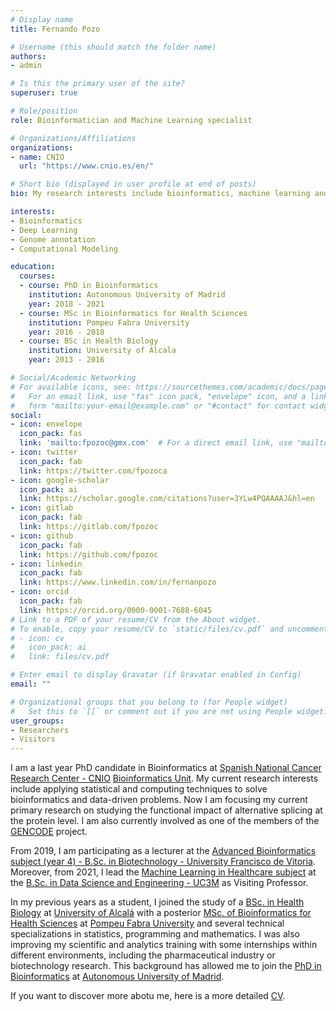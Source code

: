 ```yaml
---
# Display name
title: Fernando Pozo

# Username (this should match the folder name)
authors:
- admin

# Is this the primary user of the site?
superuser: true

# Role/position
role: Bioinformatician and Machine Learning specialist

# Organizations/Affiliations
organizations:
- name: CNIO
  url: "https://www.cnio.es/en/"

# Short bio (displayed in user profile at end of posts)
bio: My research interests include bioinformatics, machine learning and genome annotation.

interests:
- Bioinformatics
- Deep Learning
- Genome annotation
- Computational Modeling

education:
  courses:
  - course: PhD in Bioinformatics
    institution: Autonomous University of Madrid
    year: 2018 - 2021
  - course: MSc in Bioinformatics for Health Sciences
    institution: Pompeu Fabra University
    year: 2016 - 2018
  - course: BSc in Health Biology
    institution: University of Alcala
    year: 2013 - 2016

# Social/Academic Networking
# For available icons, see: https://sourcethemes.com/academic/docs/page-builder/#icons
#   For an email link, use "fas" icon pack, "envelope" icon, and a link in the
#   form "mailto:your-email@example.com" or "#contact" for contact widget.
social:
- icon: envelope
  icon_pack: fas
  link: 'mailto:fpozoc@gmx.com'  # For a direct email link, use "mailto:test@example.org".
- icon: twitter
  icon_pack: fab
  link: https://twitter.com/fpozoca
- icon: google-scholar
  icon_pack: ai
  link: https://scholar.google.com/citations?user=3YLw4PQAAAAJ&hl=en
- icon: gitlab
  icon_pack: fab
  link: https://gitlab.com/fpozoc
- icon: github
  icon_pack: fab
  link: https://github.com/fpozoc
- icon: linkedin
  icon_pack: fab
  link: https://www.linkedin.com/in/fernanpozo
- icon: orcid
  icon_pack: fab
  link: https://orcid.org/0000-0001-7688-6045
# Link to a PDF of your resume/CV from the About widget.
# To enable, copy your resume/CV to `static/files/cv.pdf` and uncomment the lines below.
# - icon: cv
#   icon_pack: ai
#   link: files/cv.pdf

# Enter email to display Gravatar (if Gravatar enabled in Config)
email: ""

# Organizational groups that you belong to (for People widget)
#   Set this to `[]` or comment out if you are not using People widget.
user_groups:
- Researchers
- Visitors
---
```


I am a last year PhD candidate in Bioinformatics at [Spanish National Cancer Research Center - CNIO](https://www.cnio.es/en/) [Bioinformatics Unit](https://bioinformatics.cnio.es/). My current research interests include applying statistical and computing techniques to solve bioinformatics and data-driven problems. Now I am focusing my current primary research on studying the functional impact of alternative splicing at the protein level. I am also currently involved as one of the members of the [GENCODE](https://www.gencodegenes.org/) project.

From 2019, I am participating as a lecturer at the [Advanced Bioinformatics subject (year 4) - B.Sc. in Biotechnology - University Francisco de Vitoria](http://www.ufvinternational.com/en/students-studying-at-ufv/international-student-handbook/biotechnology/). Moreover, from 2021, I lead the [Machine Learning in Healthcare subject](https://aplicaciones.uc3m.es/cpa/generaFicha?&est=350&plan=392&asig=16803&idioma=2) at the [B.Sc. in Data Science and Engineering - UC3M](https://www.uc3m.es/bachelor-degree/data-science) as Visiting Professor.

In my previous years as a student, I joined the study of a [BSc. in Health Biology](https://www.uah.es/en/estudios/estudios-oficiales/Degree-in-Health-Biology/) at [University of Alcalá](https://www.uah.es/en/) with a posterior [MSc. of Bioinformatics for Health Sciences](https://www.upf.edu/web/bioinformatics) at [Pompeu Fabra University](https://www.upf.edu/en/) and several technical specializations in statistics, programming and mathematics. I was also improving my scientific and analytics training with some internships within different environments, including the pharmaceutical industry or biotechnology research. This background has allowed me to join the [PhD in Bioinformatics](http://ciencias.biomol.uam.es/info_PHD) at [Autonomous University of Madrid](https://www.uam.es/UAM/01-Autonomous-University-of-Madrid/1242688768755.htm?pid=1242688610441&title=Autonomous%20University%20of%20Madrid,%20Spain%20(Lead)).

If you want to discover more abotu me, here is a more detailed [CV](https://raw.githubusercontent.com/fpozoc/website/master/static/media/docs/pozo_fernando_cv.pdf).

<!--- Some extra details are filled in my [CV](link) --->